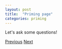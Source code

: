 ```yaml
---
layout: post
title:  "Priming page"
categories: priming
---
```


Let's ask some questions!

[Previous]({{page.previous.url}})
[Next]({{page.next.url}})
